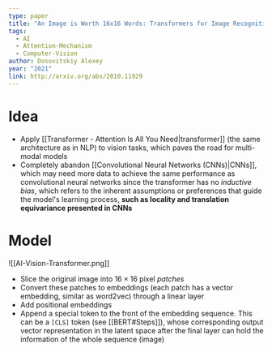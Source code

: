 ```yaml
---
type: paper
title: "An Image is Worth 16x16 Words: Transformers for Image Recognition at Scale"
tags:
  - AI
  - Attention-Mechanism
  - Computer-Vision
author: Dosovitskiy Alexey
year: "2021"
link: http://arxiv.org/abs/2010.11929
---
```


# Idea
- Apply [[Transformer - Attention Is All You Need|transformer]] (the same architecture as in NLP) to vision tasks, which paves the road for multi-modal models
- Completely abandon [[Convolutional Neural Networks (CNNs)|CNNs]], which may need more data to achieve the same performance as convolutional neural networks since the transformer has no *inductive bias*, which refers to the inherent assumptions or preferences that guide the model's learning process, **such as locality and translation equivariance presented in CNNs**
# Model
![[AI-Vision-Transformer.png]]
- Slice the original image into $16 \times 16$ pixel *patches*
- Convert these patches to embeddings (each patch has a vector embedding, similar as word2vec) through a linear layer
- Add positional embeddings
- Append a special token to the front of the embedding sequence. This can be a `[CLS]` token (see [[BERT#Steps]]), whose corresponding output vector representation in the latent space after the final layer can hold the information of the whole sequence (image)  